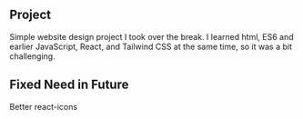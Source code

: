 ## Project

Simple website design project I took over the break. I learned html, ES6 and earlier JavaScript, React, and Tailwind CSS at the same time, so it was a bit challenging.

## Fixed Need in Future

Better react-icons
